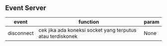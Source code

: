 ## Event Server

|event|function|param|
|-|-|-|
|disconnect|cek jika ada koneksi socket yang terputus atau terdiskonek|None|
